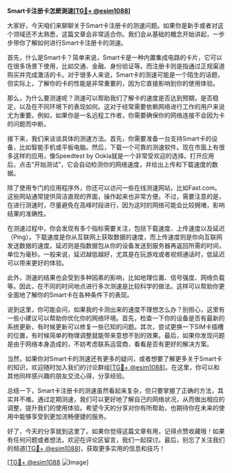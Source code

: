 **Smart卡注册卡怎麽測速[[TG💪+ @esim1088](https://t.me/s/esim1088)]**

大家好，今天咱们来聊聊关于Smart卡注册卡的测速问题。如果你是新手或者对这个领域还不太熟悉，这篇文章会非常适合你。我们会从基础的概念开始讲起，一步步带你了解如何进行Smart卡注册卡的测速。

首先，什么是Smart卡？简单来说，Smart卡是一种内置集成电路的卡片，它可以在很多场景下使用，比如交通、金融、身份验证等。而注册卡则是指通过正规渠道购买并完成激活的卡。对于很多人来说，Smart卡的测速可能是一个陌生的话题，但实际上，了解你的卡的性能是非常重要的，因为它直接影响到你的使用体验。

那么，为什么要测速呢？测速可以帮助我们了解卡的速度是否达到预期，是否稳定，以及在不同环境下的表现如何。这对于经常需要依赖网络进行工作的用户来说尤为重要。例如，如果你是一名远程工作者，你需要确保你的网络连接不会因为卡的问题而中断。

接下来，我们来谈谈具体的测速方法。首先，你需要准备一台支持Smart卡的设备，比如智能手机或平板电脑。然后，下载一个可靠的测速软件。现在市面上有很多这样的应用，像Speedtest by Ookla就是一个非常受欢迎的选择。打开应用后，点击“开始测试”，它会自动检测你的网络速度，并给出上传和下载速度的数据。

除了使用专门的应用程序外，你还可以访问一些在线测速网站，比如Fast.com。这些网站通常提供简洁直观的界面，操作起来也非常方便。不过，需要注意的是，在进行测速时，尽量避免在高峰时段进行，因为这时的网络可能会比较拥堵，影响结果的准确性。

在测速过程中，你会发现有多个指标需要关注，包括下载速度、上传速度以及延迟（Ping）。下载速度是你从互联网上获取数据的速度，而上传速度则是你向互联网发送数据的速度。延迟则是指数据包从你的设备发送到服务器再返回所需的时间，单位为毫秒。一般来说，延迟越低越好，尤其是在玩游戏或者视频通话时，低延迟可以带来更好的体验。

此外，测速的结果也会受到多种因素的影响，比如地理位置、信号强度、网络负载等。因此，在不同的时间地点进行多次测速是比较科学的做法。这样可以帮助你更全面地了解你的Smart卡在各种条件下的表现。

说到这里，你可能会问，如果我的卡测出来的速度不理想怎么办？别担心，这里有一些小建议可以帮助你优化你的网络环境。首先，检查一下你的设备是否有最新的系统更新，有时候更新可以修复一些已知的问题。其次，尝试更换一下SIM卡插槽的位置，有时候简单的物理调整就能带来意想不到的效果。最后，如果你发现问题是由于网络本身造成的，不妨考虑联系运营商，看看是否有更好的解决方案。

当然，如果你对Smart卡的测速还有更多的疑问，或者想要了解更多关于Smart卡的知识，欢迎随时加入我们的讨论群组[[TG💪+ @esim1088](https://t.me/s/esim1088)]。在这里，你可以和其他同样感兴趣的朋友交流心得，分享经验。

总结一下，Smart卡注册卡的测速虽然看起来复杂，但只要掌握了正确的方法，其实并不难。通过定期测速，我们可以更好地了解自己的网络状况，从而做出相应的调整，提升我们的使用体验。希望今天的分享对你有所帮助，也期待你在未来的使用中能够享受到更加流畅便捷的服务。

好了，今天的分享就到这里了。如果你觉得这篇文章有用，记得点赞收藏哦！如果有任何问题或者想法，欢迎在评论区留言，我们一起探讨。最后，别忘了关注我们的频道[[TG💪+ @esim1088](https://t.me/s/esim1088)]，获取更多实用的信息和技巧！

[[TG💪+ @esim1088](https://t.me/s/esim1088) ![Image](https://i.postimg.cc/4NQfJmqS/Snipaste-2025-05-13-00-14-12.png)]
